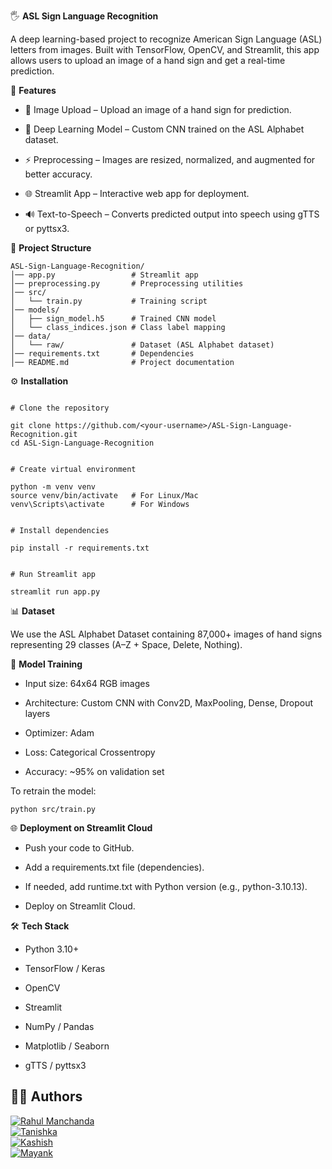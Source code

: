 🖐️ **ASL Sign Language Recognition**

A deep learning-based project to recognize American Sign Language (ASL) letters from images.
Built with TensorFlow, OpenCV, and Streamlit, this app allows users to upload an image of a hand sign and get a real-time prediction.

🚀 **Features**

- 📸 Image Upload – Upload an image of a hand sign for prediction.

- 🧠 Deep Learning Model – Custom CNN trained on the ASL Alphabet dataset.

- ⚡ Preprocessing – Images are resized, normalized, and augmented for better accuracy.

- 🌐 Streamlit App – Interactive web app for deployment.

- 🔊 Text-to-Speech – Converts predicted output into speech using gTTS or pyttsx3.

📂 **Project Structure**
```
ASL-Sign-Language-Recognition/
│── app.py                 # Streamlit app
│── preprocessing.py       # Preprocessing utilities
│── src/
│   └── train.py           # Training script
│── models/
│   ├── sign_model.h5      # Trained CNN model
│   └── class_indices.json # Class label mapping
│── data/
│   └── raw/               # Dataset (ASL Alphabet dataset)
│── requirements.txt       # Dependencies
│── README.md              # Project documentation
```

⚙️ **Installation**
```

# Clone the repository

git clone https://github.com/<your-username>/ASL-Sign-Language-Recognition.git
cd ASL-Sign-Language-Recognition


# Create virtual environment

python -m venv venv
source venv/bin/activate   # For Linux/Mac
venv\Scripts\activate      # For Windows


# Install dependencies

pip install -r requirements.txt


# Run Streamlit app

streamlit run app.py
```

📊 **Dataset**

We use the ASL Alphabet Dataset
 containing 87,000+ images of hand signs representing 29 classes (A–Z + Space, Delete, Nothing).

🧠 **Model Training**

- Input size: 64x64 RGB images

- Architecture: Custom CNN with Conv2D, MaxPooling, Dense, Dropout layers

- Optimizer: Adam

- Loss: Categorical Crossentropy

- Accuracy: ~95% on validation set

To retrain the model:
```
python src/train.py
```
🌐 **Deployment on Streamlit Cloud**

- Push your code to GitHub.

- Add a requirements.txt file (dependencies).

- If needed, add runtime.txt with Python version (e.g., python-3.10.13).

- Deploy on Streamlit Cloud.

🛠️ **Tech Stack**

- Python 3.10+

- TensorFlow / Keras

- OpenCV

- Streamlit

- NumPy / Pandas

- Matplotlib / Seaborn

- gTTS / pyttsx3
## 👨‍💻 **Authors**

[![Rahul Manchanda](https://img.shields.io/badge/Rahul_Manchanda-LinkedIn-blue?style=flat&logo=linkedin)](https://www.linkedin.com/in/rahul-manchanda-3959b120a/)  
[![Tanishka](https://img.shields.io/badge/Tanishka-LinkedIn-blue?style=flat&logo=linkedin)](https://www.linkedin.com/in/tanishka-mukhi09/)  
[![Kashish](https://img.shields.io/badge/Kashish-LinkedIn-blue?style=flat&logo=linkedin)](https://www.linkedin.com/in/kashish-rana-6116691b5/)  
[![Mayank](https://img.shields.io/badge/Mayank-LinkedIn-blue?style=flat&logo=linkedin)](https://www.linkedin.com/in/mayank-gaur-dev/)  


